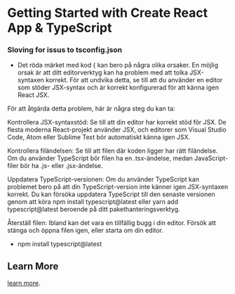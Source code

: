 # Getting Started with Create React App & TypeScript



### Sloving for issus to tsconfig.json

- Det röda märket med kod { kan bero på några olika orsaker. En möjlig orsak är att ditt editorverktyg kan ha problem med att tolka JSX-syntaxen korrekt. För att undvika detta, se till att du använder en editor som stöder JSX-syntax och är korrekt konfigurerad för att känna igen React JSX.

För att åtgärda detta problem, här är några steg du kan ta:

Kontrollera JSX-syntaxstöd: Se till att din editor har korrekt stöd för JSX. De flesta moderna React-projekt använder JSX, och editorer som Visual Studio Code, Atom eller Sublime Text bör automatiskt känna igen JSX.

Kontrollera filändelsen: Se till att filen där koden ligger har rätt filändelse. Om du använder TypeScript bör filen ha en .tsx-ändelse, medan JavaScript-filer bör ha .js- eller .jsx-ändelse.

Uppdatera TypeScript-versionen: Om du använder TypeScript kan problemet bero på att din TypeScript-version inte känner igen JSX-syntaxen korrekt. Du kan försöka uppdatera TypeScript till den senaste versionen genom att köra npm install typescript@latest eller yarn add typescript@latest beroende på ditt pakethanteringsverktyg.

Återställ filen: Ibland kan det vara en tillfällig bugg i din editor. Försök att stänga och öppna filen igen, eller starta om din editor.



- npm install typescript@latest

## Learn More

[learn more]().


